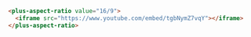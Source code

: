 ```html [template]
<plus-aspect-ratio value="16/9">
  <iframe src="https://www.youtube.com/embed/tgbNymZ7vqY"></iframe>
</plus-aspect-ratio>
```